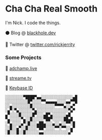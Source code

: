# Cha Cha Real Smooth

I'm Nick. I code the things.

⚫ Blog @ [blackhole.dev](https://blackhole.dev)

🐤 Twitter @ [twitter.com/rickjerrity](https://twitter.com/rickjerrity)

### Some Projects

👑 [adchamp.live](https://adchamp.live)

🎥 [streame.tv](https://streame.tv)

🔑 [Keybase ID](https://github.com/rickjerrity/keybase-id)
```
░░░░░░░░▀████▀▄▄░░░░░░░░░░░░░░▄█
░░░░░░░░░░█▀░░░░▀▀▄▄▄▄▄░░░░▄▄▀▀█
░░▄░░░░░░░░█░░░░░░░░░░▀▀▀▀▄░░▄▀
░▄▀░▀▄░░░░░░▀▄░░░░░░░░░░░░░░▀▄▀
▄▀░░░░█░░░░░█▀░░░▄█▀▄░░░░░░▄█
▀▄░░░░░▀▄░░█░░░░░▀██▀░░░░░██▄█
░▀▄░░░░▄▀░█░░░▄██▄░░░▄░░▄░░▀▀░█
░░█░░▄▀░░█░░░░▀██▀░░░░▀▀░▀▀░░▄▀
░█░░░█░░█░░░░░░▄▄░░░░░░░░░░░▄▀
```
